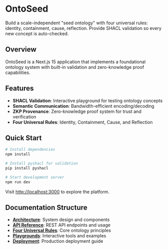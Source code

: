 # OntoSeed

Build a scale-independent "seed ontology" with four universal rules: identity, containment, cause, reflection. Provide SHACL validation so every new concept is auto-checked.

## Overview

OntoSeed is a Next.js 15 application that implements a foundational ontology system with built-in validation and zero-knowledge proof capabilities.

## Features

- **SHACL Validation**: Interactive playground for testing ontology concepts
- **Semantic Communication**: Bandwidth-efficient encoding/decoding
- **ZKP Provenance**: Zero-knowledge proof system for trust and verification
- **Four Universal Rules**: Identity, Containment, Cause, and Reflection

## Quick Start

```bash
# Install dependencies
npm install

# Install pyshacl for validation
pip install pyshacl

# Start development server
npm run dev
```

Visit [http://localhost:3000](http://localhost:3000) to explore the platform.

## Documentation Structure

- **[Architecture](architecture.md)**: System design and components
- **[API Reference](api.md)**: REST API endpoints and usage
- **[Four Universal Rules](rules.md)**: Core ontology principles
- **[Playgrounds](playgrounds.md)**: Interactive tools and examples
- **[Deployment](deployment.md)**: Production deployment guide